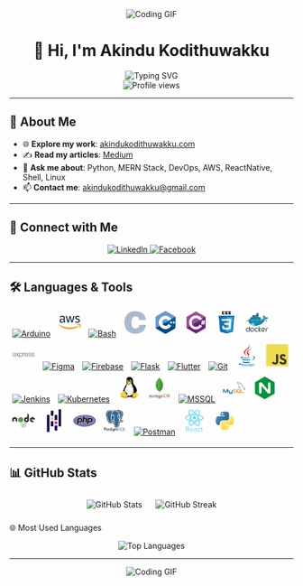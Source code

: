 <div align="center">
  <img src="https://i.pinimg.com/originals/fb/c6/f3/fbc6f31bd3b84159470b973aca7e0f97.gif" alt="Coding GIF" width="500" />
</div>


# <div align="center">👋 Hi, I'm Akindu Kodithuwakku</div>

<div align="center">
  <img src="https://readme-typing-svg.herokuapp.com?font=Fira+Code&size=24&duration=4000&pause=1000&color=0E75B6&center=true&vCenter=true&width=535&lines=Cloud+Enthusiast;DevOps+Wizard;Fullstack+Developer;BSc+(Hons)+IT+Undergraduate+at+UOM" alt="Typing SVG" />
</div>

<div align="center">
  <img src="https://komarev.com/ghpvc/?username=akindukodithuwakku&label=Profile%20Views&color=0e75b6&style=flat" alt="Profile views" />
</div>

---

## 🚀 About Me

- 🌐 **Explore my work**: [akindukodithuwakku.com](https://akindukodithuwakku.com)
- ✍️ **Read my articles**: [Medium](https://medium.com/@akindukodithuwakku)
- 💬 **Ask me about**: Python, MERN Stack, DevOps, AWS, ReactNative, Shell, Linux
- 📫 **Contact me**: [akindukodithuwakku@gmail.com](mailto:akindukodithuwakku@gmail.com)

---

## 🌟 Connect with Me

<p align="center">
  <a href="https://www.linkedin.com/in/akindu-kodithuwakku-584448237/" target="_blank">
    <img src="https://img.shields.io/badge/LinkedIn-0A66C2?style=for-the-badge&logo=linkedin&logoColor=white" alt="LinkedIn" />
  </a>
  <a href="https://fb.com/akindu.kodithuwakku" target="_blank">
    <img src="https://img.shields.io/badge/Facebook-1877F2?style=for-the-badge&logo=facebook&logoColor=white" alt="Facebook" />
  </a>
</p>

---

## 🛠️ Languages & Tools

  <a href="https://www.arduino.cc/" target="_blank"><img src="https://cdn.worldvectorlogo.com/logos/arduino-1.svg" alt="Arduino" width="40" height="40" style="transition: transform 0.3s; margin: 5px;" onmouseover="this.style.transform='scale(1.2)'" onmouseout="this.style.transform='scale(1)'"/></a>
  <a href="https://aws.amazon.com" target="_blank"><img src="https://raw.githubusercontent.com/devicons/devicon/master/icons/amazonwebservices/amazonwebservices-original-wordmark.svg" alt="AWS" width="40" height="40" style="transition: transform 0.3s; margin: 5px;" onmouseover="this.style.transform='scale(1.2)'" onmouseout="this.style.transform='scale(1)'"/></a>
  <a href="https://www.gnu.org/software/bash/" target="_blank"><img src="https://www.vectorlogo.zone/logos/gnu_bash/gnu_bash-icon.svg" alt="Bash" width="40" height="40" style="transition: transform 0.3s; margin: 5px;" onmouseover="this.style.transform='scale(1.2)'" onmouseout="this.style.transform='scale(1)'"/></a>
  <a href="https://www.cprogramming.com/" target="_blank"><img src="https://raw.githubusercontent.com/devicons/devicon/master/icons/c/c-original.svg" alt="C" width="40" height="40" style="transition: transform 0.3s; margin: 5px;" onmouseover="this.style.transform='scale(1.2)'" onmouseout="this.style.transform='scale(1)'"/></a>
  <a href="https://www.w3schools.com/cpp/" target="_blank"><img src="https://raw.githubusercontent.com/devicons/devicon/master/icons/cplusplus/cplusplus-original.svg" alt="C++" width="40" height="40" style="transition: transform 0.3s; margin: 5px;" onmouseover="this.style.transform='scale(1.2)'" onmouseout="this.style.transform='scale(1)'"/></a>
  <a href="https://www.w3schools.com/cs/" target="_blank"><img src="https://raw.githubusercontent.com/devicons/devicon/master/icons/csharp/csharp-original.svg" alt="C#" width="40" height="40" style="transition: transform 0.3s; margin: 5px;" onmouseover="this.style.transform='scale(1.2)'" onmouseout="this.style.transform='scale(1)'"/></a>
  <a href="https://www.w3schools.com/css/" target="_blank"><img src="https://raw.githubusercontent.com/devicons/devicon/master/icons/css3/css3-original-wordmark.svg" alt="CSS3" width="40" height="40" style="transition: transform 0.3s; margin: 5px;" onmouseover="this.style.transform='scale(1.2)'" onmouseout="this.style.transform='scale(1)'"/></a>
  <a href="https://www.docker.com/" target="_blank"><img src="https://raw.githubusercontent.com/devicons/devicon/master/icons/docker/docker-original-wordmark.svg" alt="Docker" width="40" height="40" style="transition: transform 0.3s; margin: 5px;" onmouseover="this.style.transform='scale(1.2)'" onmouseout="this.style.transform='scale(1)'"/></a>
  <a href="https://expressjs.com" target="_blank"><img src="https://raw.githubusercontent.com/devicons/devicon/master/icons/express/express-original-wordmark.svg" alt="Express" width="40" height="40" style="transition: transform 0.3s; margin: 5px;" onmouseover="this.style.transform='scale(1.2)'" onmouseout="this.style.transform='scale(1)'"/></a>
  <a href="https://www.figma.com/" target="_blank"><img src="https://www.vectorlogo.zone/logos/figma/figma-icon.svg" alt="Figma" width="40" height="40" style="transition: transform 0.3s; margin: 5px;" onmouseover="this.style.transform='scale(1.2)'" onmouseout="this.style.transform='scale(1)'"/></a>
  <a href="https://firebase.google.com/" target="_blank"><img src="https://www.vectorlogo.zone/logos/firebase/firebase-icon.svg" alt="Firebase" width="40" height="40" style="transition: transform 0.3s; margin: 5px;" onmouseover="this.style.transform='scale(1.2)'" onmouseout="this.style.transform='scale(1)'"/></a>
  <a href="https://flask.palletsprojects.com/" target="_blank"><img src="https://www.vectorlogo.zone/logos/pocoo_flask/pocoo_flask-icon.svg" alt="Flask" width="40" height="40" style="transition: transform 0.3s; margin: 5px;" onmouseover="this.style.transform='scale(1.2)'" onmouseout="this.style.transform='scale(1)'"/></a>
  <a href="https://flutter.dev" target="_blank"><img src="https://www.vectorlogo.zone/logos/flutterio/flutterio-icon.svg" alt="Flutter" width="40" height="40" style="transition: transform 0.3s; margin: 5px;" onmouseover="this.style.transform='scale(1.2)'" onmouseout="this.style.transform='scale(1)'"/></a>
  <a href="https://git-scm.com/" target="_blank"><img src="https://www.vectorlogo.zone/logos/git-scm/git-scm-icon.svg" alt="Git" width="40" height="40" style="transition: transform 0.3s; margin: 5px;" onmouseover="this.style.transform='scale(1.2)'" onmouseout="this.style.transform='scale(1)'"/></a>
  <a href="https://www.java.com" target="_blank"><img src="https://raw.githubusercontent.com/devicons/devicon/master/icons/java/java-original.svg" alt="Java" width="40" height="40" style="transition: transform 0.3s; margin: 5px;" onmouseover="this.style.transform='scale(1.2)'" onmouseout="this.style.transform='scale(1)'"/></a>
  <a href="https://developer.mozilla.org/en-US/docs/Web/JavaScript" target="_blank"><img src="https://raw.githubusercontent.com/devicons/devicon/master/icons/javascript/javascript-original.svg" alt="JavaScript" width="40" height="40" style="transition: transform 0.3s; margin: 5px;" onmouseover="this.style.transform='scale(1.2)'" onmouseout="this.style.transform='scale(1)'"/></a>
  <a href="https://www.jenkins.io" target="_blank"><img src="https://www.vectorlogo.zone/logos/jenkins/jenkins-icon.svg" alt="Jenkins" width="40" height="40" style="transition: transform 0.3s; margin: 5px;" onmouseover="this.style.transform='scale(1.2)'" onmouseout="this.style.transform='scale(1)'"/></a>
  <a href="https://kubernetes.io" target="_blank"><img src="https://www.vectorlogo.zone/logos/kubernetes/kubernetes-icon.svg" alt="Kubernetes" width="40" height="40" style="transition: transform 0.3s; margin: 5px;" onmouseover="this.style.transform='scale(1.2)'" onmouseout="this.style.transform='scale(1)'"/></a>
  <a href="https://www.linux.org/" target="_blank"><img src="https://raw.githubusercontent.com/devicons/devicon/master/icons/linux/linux-original.svg" alt="Linux" width="40" height="40" style="transition: transform 0.3s; margin: 5px;" onmouseover="this.style.transform='scale(1.2)'" onmouseout="this.style.transform='scale(1)'"/></a>
  <a href="https://www.mongodb.com/" target="_blank"><img src="https://raw.githubusercontent.com/devicons/devicon/master/icons/mongodb/mongodb-original-wordmark.svg" alt="MongoDB" width="40" height="40" style="transition: transform 0.3s; margin: 5px;" onmouseover="this.style.transform='scale(1.2)'" onmouseout="this.style.transform='scale(1)'"/></a>
  <a href="https://www.microsoft.com/en-us/sql-server" target="_blank"><img src="https://www.svgrepo.com/show/303229/microsoft-sql-server-logo.svg" alt="MSSQL" width="40" height="40" style="transition: transform 0.3s; margin: 5px;" onmouseover="this.style.transform='scale(1.2)'" onmouseout="this.style.transform='scale(1)'"/></a>
  <a href="https://www.mysql.com/" target="_blank"><img src="https://raw.githubusercontent.com/devicons/devicon/master/icons/mysql/mysql-original-wordmark.svg" alt="MySQL" width="40" height="40" style="transition: transform 0.3s; margin: 5px;" onmouseover="this.style.transform='scale(1.2)'" onmouseout="this.style.transform='scale(1)'"/></a>
  <a href="https://www.nginx.com" target="_blank"><img src="https://raw.githubusercontent.com/devicons/devicon/master/icons/nginx/nginx-original.svg" alt="Nginx" width="40" height="40" style="transition: transform 0.3s; margin: 5px;" onmouseover="this.style.transform='scale(1.2)'" onmouseout="this.style.transform='scale(1)'"/></a>
  <a href="https://nodejs.org" target="_blank"><img src="https://raw.githubusercontent.com/devicons/devicon/master/icons/nodejs/nodejs-original-wordmark.svg" alt="Node.js" width="40" height="40" style="transition: transform 0.3s; margin: 5px;" onmouseover="this.style.transform='scale(1.2)'" onmouseout="this.style.transform='scale(1)'"/></a>
  <a href="https://pandas.pydata.org/" target="_blank"><img src="https://raw.githubusercontent.com/devicons/devicon/2ae2a900d2f041da66e950e4d48052658d850630/icons/pandas/pandas-original.svg" alt="Pandas" width="40" height="40" style="transition: transform 0.3s; margin: 5px;" onmouseover="this.style.transform='scale(1.2)'" onmouseout="this.style.transform='scale(1)'"/></a>
  <a href="https://www.php.net" target="_blank"><img src="https://raw.githubusercontent.com/devicons/devicon/master/icons/php/php-original.svg" alt="PHP" width="40" height="40" style="transition: transform 0.3s; margin: 5px;" onmouseover="this.style.transform='scale(1.2)'" onmouseout="this.style.transform='scale(1)'"/></a>
  <a href="https://www.postgresql.org" target="_blank"><img src="https://raw.githubusercontent.com/devicons/devicon/master/icons/postgresql/postgresql-original-wordmark.svg" alt="PostgreSQL" width="40" height="40" style="transition: transform 0.3s; margin: 5px;" onmouseover="this.style.transform='scale(1.2)'" onmouseout="this.style.transform='scale(1)'"/></a>
  <a href="https://postman.com" target="_blank"><img src="https://www.vectorlogo.zone/logos/getpostman/getpostman-icon.svg" alt="Postman" width="40" height="40" style="transition: transform 0.3s; margin: 5px;" onmouseover="this.style.transform='scale(1.2)'" onmouseout="this.style.transform='scale(1)'"/></a>
  <a href="https://reactjs.org/" target="_blank"><img src="https://raw.githubusercontent.com/devicons/devicon/master/icons/react/react-original-wordmark.svg" alt="React" width="40" height="40" style="transition: transform 0.3s; margin: 5px;" onmouseover="this.style.transform='scale(1.2)'" onmouseout="this.style.transform='scale(1)'"/></a>
  <a href="https://www.python.org" target="_blank"><img src="https://raw.githubusercontent.com/devicons/devicon/master/icons/python/python-original.svg" alt="Python" width="40" height="40" style="transition: transform 0.3s; margin: 5px;" onmouseover="this.style.transform='scale(1.2)'" onmouseout="this.style.transform='scale(1)'"/></a>

---

## 📊 GitHub Stats

<p align="center">
  <img src="https://github-readme-stats.vercel.app/api?username=akindukodithuwakku&show_icons=true&theme=radical" alt="GitHub Stats" style="margin: 10px;" />
  <img src="https://github-readme-streak-stats.herokuapp.com/?user=akindukodithuwakku&theme=radical" alt="GitHub Streak" style="margin: 10px;" />
</p>
🌐 Most Used Languages
<p align="center">
  <img src="https://github-readme-stats.vercel.app/api/top-langs/?username=akindukodithuwakku&layout=compact&theme=radical" alt="Top Languages" />
</p>

---

<div align="center">
  <img src="https://user-images.githubusercontent.com/74038190/212284158-e840e285-664b-44d7-b79b-e264b5e54825.gif" alt="Coding GIF" width="400" />
</div>


